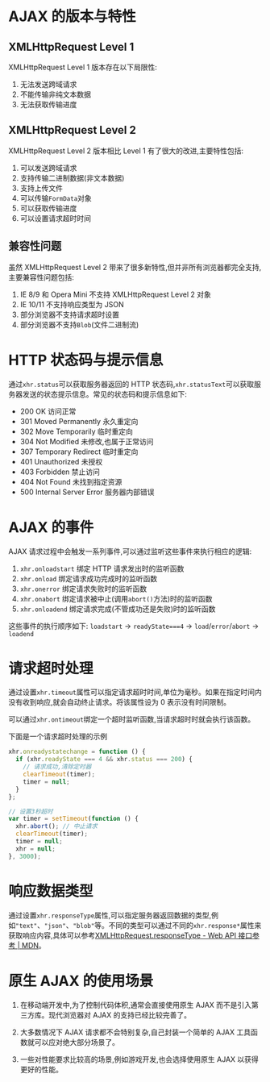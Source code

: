 # AJAX 的版本与特性

## XMLHttpRequest Level 1

XMLHttpRequest Level 1 版本存在以下局限性:

1. 无法发送跨域请求
2. 不能传输非纯文本数据
3. 无法获取传输进度

## XMLHttpRequest Level 2

XMLHttpRequest Level 2 版本相比 Level 1 有了很大的改进,主要特性包括:

1. 可以发送跨域请求
2. 支持传输二进制数据(非文本数据)
3. 支持上传文件
4. 可以传输`FormData`对象
5. 可以获取传输进度
6. 可以设置请求超时时间

## 兼容性问题

虽然 XMLHttpRequest Level 2 带来了很多新特性,但并非所有浏览器都完全支持,主要兼容性问题包括:

1. IE 8/9 和 Opera Mini 不支持 XMLHttpRequest Level 2 对象
2. IE 10/11 不支持响应类型为 JSON
3. 部分浏览器不支持请求超时设置
4. 部分浏览器不支持`Blob`(文件二进制流)

# HTTP 状态码与提示信息

通过`xhr.status`可以获取服务器返回的 HTTP 状态码,`xhr.statusText`可以获取服务器发送的状态提示信息。常见的状态码和提示信息如下:

- 200 OK 访问正常
- 301 Moved Permanently 永久重定向
- 302 Move Temporarily 临时重定向
- 304 Not Modified 未修改,也属于正常访问
- 307 Temporary Redirect 临时重定向
- 401 Unauthorized 未授权
- 403 Forbidden 禁止访问
- 404 Not Found 未找到指定资源
- 500 Internal Server Error 服务器内部错误

# AJAX 的事件

AJAX 请求过程中会触发一系列事件,可以通过监听这些事件来执行相应的逻辑:

1. `xhr.onloadstart` 绑定 HTTP 请求发出时的监听函数
2. `xhr.onload` 绑定请求成功完成时的监听函数
3. `xhr.onerror` 绑定请求失败时的监听函数
4. `xhr.onabort` 绑定请求被中止(调用`abort()`方法)时的监听函数
5. `xhr.onloadend` 绑定请求完成(不管成功还是失败)时的监听函数

这些事件的执行顺序如下:
`loadstart` -> `readyState===4` -> `load`/`error`/`abort` -> `loadend`

# 请求超时处理

通过设置`xhr.timeout`属性可以指定请求超时时间,单位为毫秒。如果在指定时间内没有收到响应,就会自动终止请求。将该属性设为 0 表示没有时间限制。

可以通过`xhr.ontimeout`绑定一个超时监听函数,当请求超时时就会执行该函数。

下面是一个请求超时处理的示例

```javascript
xhr.onreadystatechange = function () {
  if (xhr.readyState === 4 && xhr.status === 200) {
    // 请求成功,清除定时器
    clearTimeout(timer);
    timer = null;
  }
};

// 设置3秒超时
var timer = setTimeout(function () {
  xhr.abort(); // 中止请求
  clearTimeout(timer);
  timer = null;
  xhr = null;
}, 3000);
```

# 响应数据类型

通过设置`xhr.responseType`属性,可以指定服务器返回数据的类型,例如`"text"`、`"json"`、`"blob"`等。不同的类型可以通过不同的`xhr.response*`属性来获取响应内容,具体可以参考[XMLHttpRequest.responseType - Web API 接口参考 | MDN](https://developer.mozilla.org/zh-CN/docs/Web/API/XMLHttpRequest/responseType)。

# 原生 AJAX 的使用场景

1. 在移动端开发中,为了控制代码体积,通常会直接使用原生 AJAX 而不是引入第三方库。现代浏览器对 AJAX 的支持已经比较完善了。

2. 大多数情况下 AJAX 请求都不会特别复杂,自己封装一个简单的 AJAX 工具函数就可以应对绝大部分场景了。

3. 一些对性能要求比较高的场景,例如游戏开发,也会选择使用原生 AJAX 以获得更好的性能。
